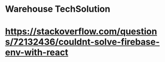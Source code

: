 # Warehouse TechSolution



# https://stackoverflow.com/questions/72132436/couldnt-solve-firebase-env-with-react